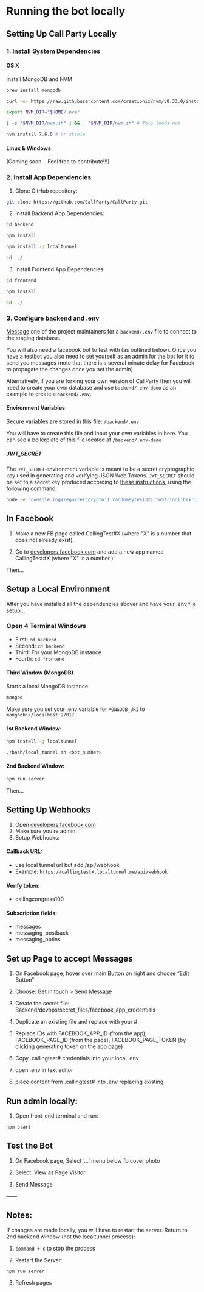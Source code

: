 # Running the bot locally

## Setting Up Call Party Locally

### 1. Install System Dependencies

#### OS X
Install MongoDB and NVM

```bash
brew install mongodb

curl -o- https://raw.githubusercontent.com/creationix/nvm/v0.33.0/install.sh | bash # install nvm

export NVM_DIR="$HOME/.nvm"

[ -s "$NVM_DIR/nvm.sh" ] && . "$NVM_DIR/nvm.sh" # This loads nvm

nvm install 7.6.0 # or stable	
```

#### Linux & Windows
(Coming soon... Feel free to contribute!!!)


### 2. Install App Dependencies

1. Clone GitHub repository:
```bash
git clone https://github.com/CallParty/CallParty.git
```

2. Install Backend App Dependencies:
```bash
cd backend

npm install

npm install -g localtunnel

cd ../
```

3. Install Frontend App Dependencies:
```bash
cd frontend

npm install

cd ../
```

### 3. Configure backend and .env

[Message](mailto:hi@callparty.org) one of the project maintainers for
a `backend/.env` file to connect to the staging database. 

You will also need a facebook bot to test with (as outlined below). Once you have a testbot you also need to set yourself as an admin for the bot for it to send you messages (note that there is a several minute delay for Facebook to propagate the changes once you set the admin)

Alternatively, if you are forking your own version of CallParty then you will need to create your own database and use `backend/.env-demo` as an example to create a `backend/.env`.

#### Environment Variables

Secure variables are stored in this file: 
`/backend/.env`

You will have to create this file and input your own variables in here. You can see a boilerplate of this file located at `/backend/.env-demo`

##### JWT_SECRET

The `JWT_SECRET` environment variable is meant to be a secret cryptographic key used in generating and verifying JSON Web Tokens. `JWT_SECRET` should be set to a secret key produced according to [these instructions](https://github.com/dwyl/learn-json-web-tokens#how-to-generate-secret-key), using the following command:

```bash
node -e "console.log(require('crypto').randomBytes(32).toString('hex'));"
```


## In Facebook

1. Make a new FB page called CallingTest#X (where "X" is a number that does not already exist). 

2. Go to [developers.facebook.com](https://developers.facebook.com) and add a new app named CallingTest#X (where "X" is a number )

Then...

## Setup a Local Environment

After you have installed all the dependencies abover and have your .env file setup...

### Open 4 Terminal Windows
- First: `cd backend`
- Second: `cd backend`
- Third: 	For your MongoDB instance
- Fourth: `cd frontend`

#### Third Window (MongoDB)

Starts a local MongoDB instance
```bash
mongod
```
Make sure you set your .env variable for `MONGODB_URI` to `mongodb://localhost:27017`

#### 1st Backend Window:

```bash
npm install -g localtunnel

./bash/local_tunnel.sh <bot_number>
```

#### 2nd Backend Window:

```bash
npm run server
```

Then...

## Setting Up Webhooks
1. Open [developers.facebook.com](https://developers.facebook.com) 
2. Make sure you’re admin
3. Setup Webhooks:

#### Callback URL:
- use local tunnel url but add /api/webhook
- Example: `https://callingtestX.localtunnel.me/api/webhook`

#### Verify token:
- callingcongress100

#### Subscription fields:
- messages
- messaging_postback
- messaging_optins


## Set up Page to accept Messages

1. On Facebook page, hover over main Button on right and choose “Edit Button”

2. Choose: Get in touch > Send Message

3. Create the secret file: Backend/devops/secret_files/facebook_app_credentials

4. Duplicate an existing file and replace with your #

5. Replace IDs with FACEBOOK_APP_ID (from the app), FACEBOOK_PAGE_ID (from the page), FACEBOOK_PAGE_TOKEN (by clicking generating token on the app page)

6. Copy .callingtest# credentials into your local .env

7. open .env in text editor

8. place content from .callingtest# into .env replacing existing

## Run admin locally: 

1. Open front-end terminal and run:

```bash
npm start
```

## Test the Bot

1. On Facebook page, Select ‘…’ menu below fb cover photo

2. Select: View as Page Visitor

3. Send Message

——

## Notes:

If changes are made locally, you will have to restart the server. Return to 2nd backend window (not the localtunnel process):

1. `command + c` to stop the process

2. Restart the Server:
```bash
npm run server
```

3. Refresh pages